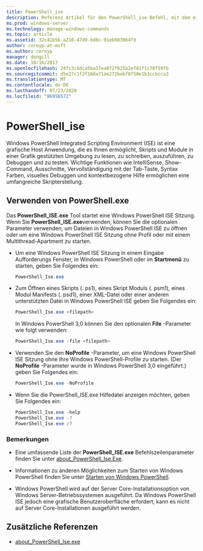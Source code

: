 ```yaml
---
title: PowerShell_ise
description: Referenz Artikel für den PowerShell_ise-Befehl, mit dem eine Windows PowerShell Integrated Scripting Environment (ISE)-Sitzung gestartet wird.
ms.prod: windows-server
ms.technology: manage-windows-commands
ms.topic: article
ms.assetid: 32c41b5b-a210-47d9-bd8c-91eb9830b4f0
author: coreyp-at-msft
ms.author: coreyp
manager: dongill
ms.date: 10/16/2017
ms.openlocfilehash: 24fc3c6dca5ba3fea872f625b2ef81f1c78f59fb
ms.sourcegitcommit: d5e27c1f2f168a71ae272bebf8f50e1b3ccbcca3
ms.translationtype: MT
ms.contentlocale: de-DE
ms.lasthandoff: 07/23/2020
ms.locfileid: "86956572"
---
```

# <a name="powershell_ise"></a>PowerShell_ise

Windows PowerShell Integrated Scripting Environment (ISE) ist eine grafische Host Anwendung, die es Ihnen ermöglicht, Skripts und Module in einer Grafik gestützten Umgebung zu lesen, zu schreiben, auszuführen, zu Debuggen und zu testen. Wichtige Funktionen wie IntelliSense, Show-Command, Ausschnitte, Vervollständigung mit der Tab-Taste, Syntax Farben, visuelles Debuggen und kontextbezogene Hilfe ermöglichen eine umfangreiche Skripterstellung.

## <a name="using-powershellexe"></a>Verwenden von PowerShell.exe

Das **PowerShell_ISE.exe** Tool startet eine Windows PowerShell ISE Sitzung. Wenn Sie **PowerShell_ISE.exe**verwenden, können Sie die optionalen Parameter verwenden, um Dateien in Windows PowerShell ISE zu öffnen oder um eine Windows PowerShell ISE Sitzung ohne Profil oder mit einem Multithread-Apartment zu starten.

- Um eine Windows PowerShell ISE Sitzung in einem Eingabe Aufforderungs Fenster, in Windows PowerShell oder im **Startmenü** zu starten, geben Sie Folgendes ein:

  ```powershell
  PowerShell_Ise.exe
  ```

- Zum Öffnen eines Skripts (. ps1), eines Skript Moduls (. psm1), eines Modul Manifests (. psd1), einer XML-Datei oder einer anderen unterstützten Datei in Windows PowerShell ISE geben Sie Folgendes ein:

  ```powershell
  PowerShell_Ise.exe <filepath>
  ```

  In Windows PowerShell 3,0 können Sie den optionalen **File** -Parameter wie folgt verwenden:

  ```powershell
  PowerShell_Ise.exe -file <filepath>
  ```

- Verwenden Sie den **NoProfile** -Parameter, um eine Windows PowerShell ISE Sitzung ohne Ihre Windows PowerShell-Profile zu starten. (Der **NoProfile** -Parameter wurde in Windows PowerShell 3,0 eingeführt.) geben Sie Folgendes ein:

  ```powershell
  PowerShell_Ise.exe -NoProfile
  ```

- Wenn Sie die PowerShell_ISE.exe Hilfedatei anzeigen möchten, geben Sie Folgendes ein:

    ```powershell
    PowerShell_Ise.exe -help
    PowerShell_Ise.exe -?
    PowerShell_Ise.exe /?
    ```

### <a name="remarks"></a>Bemerkungen

- Eine umfassende Liste der **PowerShell_ISE.exe** Befehlszeilenparameter finden Sie unter [about_PowerShell_Ise.Exe](/powershell/module/microsoft.powershell.core/about/about_powershell_ise_exe).

- Informationen zu anderen Möglichkeiten zum Starten von Windows PowerShell finden Sie unter [Starten von Windows PowerShell](/powershell/scripting/windows-powershell/starting-windows-powershell).

- Windows PowerShell wird auf der Server Core-Installationsoption von Windows Server-Betriebssystemen ausgeführt. Da Windows PowerShell ISE jedoch eine grafische Benutzeroberfläche erfordert, kann es nicht auf Server Core-Installationen ausgeführt werden.

## <a name="additional-references"></a>Zusätzliche Referenzen

- [about_PowerShell_Ise.exe](/powershell/module/microsoft.powershell.core/about/about_powershell_exe)
